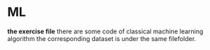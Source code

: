 # ML

**the exercise file**
there are some code of classical machine learning algorithm
the corresponding dataset is under the same filefolder.
